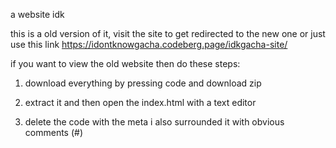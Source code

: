 a website idk

this is a old version of it, visit the site to get redirected to the new one
or
just use this link https://idontknowgacha.codeberg.page/idkgacha-site/

if you want to view the old website then do these steps:

1. download everything by pressing code and download zip

2. extract it and then open the index.html with a text editor

3. delete the code with the meta i also surrounded it with obvious comments (#)
